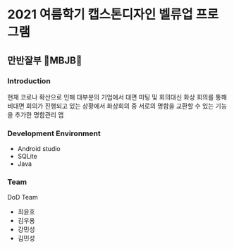 # 2021 여름학기 캡스톤디자인 벨류업 프로그램
## 만반잘부 🤝MBJB🤝

### Introduction
현재 코로나 확산으로 인해 대부분의 기업에서 대면 미팅 및 회의대신 화상 회의를 통해 비대면 회의가 진행되고 있는 상황에서 화상회의 중 서로의 명함을 교환할 수 있는 기능을 추가한 명함관리 앱

### Development Environment
- Android studio
- SQLite
- Java

### Team
DoD Team<br>
- 최윤호<br>
- 김우용<br>
- 강민성<br>
- 김민성<br>
